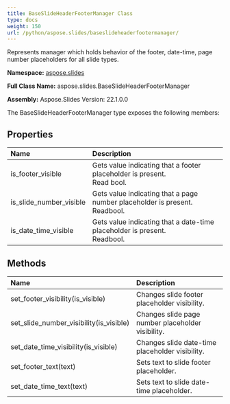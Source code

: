 ```yaml
---
title: BaseSlideHeaderFooterManager Class
type: docs
weight: 150
url: /python/aspose.slides/baseslideheaderfootermanager/
---
```


Represents manager which holds behavior of the footer, date-time, page number placeholders for all slide types.

**Namespace:** [aspose.slides](/python/aspose.slides/)

**Full Class Name:** aspose.slides.BaseSlideHeaderFooterManager

**Assembly:**  Aspose.Slides Version: 22.1.0.0

The BaseSlideHeaderFooterManager type exposes the following members:
## **Properties**
|**Name**|**Description**|
| :- | :- |
|is_footer_visible|Gets value indicating that a footer placeholder is present.<br/>            Read bool.|
|is_slide_number_visible|Gets value indicating that a page number placeholder is present.<br/>            Readbool.|
|is_date_time_visible|Gets value indicating that a date-time placeholder is present.<br/>            Readbool.|
## **Methods**
|**Name**|**Description**|
| :- | :- |
|set_footer_visibility(is_visible)|Changes slide footer placeholder visibility.|
|set_slide_number_visibility(is_visible)|Changes slide page number placeholder visibility.|
|set_date_time_visibility(is_visible)|Changes slide date-time placeholder visibility.|
|set_footer_text(text)|Sets text to slide footer placeholder.|
|set_date_time_text(text)|Sets text to slide date-time placeholder.|
